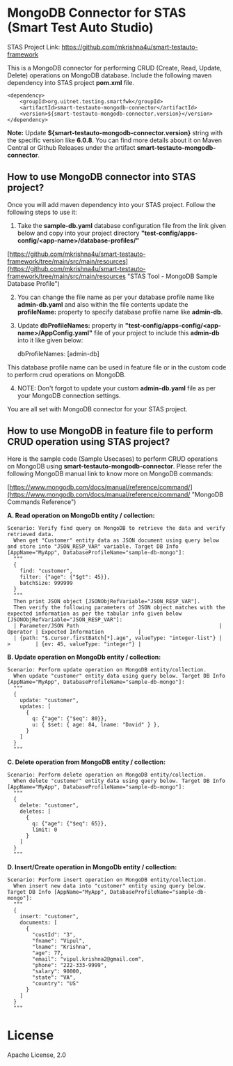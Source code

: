 # MongoDB Connector for STAS (Smart Test Auto Studio)
STAS Project Link: https://github.com/mkrishna4u/smart-testauto-framework

This is a MongoDB connector for performing CRUD (Create, Read, Update, Delete) operations on MongoDB database. Include the following maven dependency into STAS project **pom.xml** file.


	<dependency>
	    <groupId>org.uitnet.testing.smartfwk</groupId>
	    <artifactId>smart-testauto-mongodb-connector</artifactId>
	    <version>${smart-testauto-mongodb-connector.version}</version>
	</dependency>
	
**Note:** Update **${smart-testauto-mongodb-connector.version}** string with the specific version like **6.0.8**. You can find more details about it on Maven Central or Github Releases under the artifact **smart-testauto-mongodb-connector**.
	
## How to use MongoDB connector into STAS project?
Once you will add maven dependency into your STAS project. Follow the following steps to use it:
	
1. Take the **sample-db.yaml** database configuration file from the link given below and copy into your project directory **"test-config/apps-config/&lt;app-name&gt;/database-profiles/"**

[https://github.com/mkrishna4u/smart-testauto-framework/tree/main/src/main/resources](https://github.com/mkrishna4u/smart-testauto-framework/tree/main/src/main/resources "STAS Tool - MongoDB Sample Database Profile") 

2. You can change the file name as per your database profile name like **admin-db.yaml** and also within the file contents update the **profileName:** property to specify database profile name like **admin-db**.

3. Update **dbProfileNames:** property in **"test-config/apps-config/&lt;app-name&gt;/AppConfig.yaml"** file of your project to include this **admin-db** into it like given below:

	dbProfileNames: [admin-db]
	
This database profile name can be used in feature file or in the custom code to perform crud operations on MongoDB.

4. NOTE: Don't forgot to update your custom **admin-db.yaml** file as per your MongoDB connection settings.

You are all set with MongoDB connector for your STAS project.

## How to use MongoDB in feature file to perform CRUD operation using STAS project?
Here is the sample code (Sample Usecases) to perform CRUD operations on MongoDB using **smart-testauto-mongodb-connector**. Please refer the following MongoDB manual link to know more on MongoDB commands:

[https://www.mongodb.com/docs/manual/reference/command/](https://www.mongodb.com/docs/manual/reference/command/ "MongoDB Commands Reference") 

**A. Read operation on MongoDb entity / collection:**

	Scenario: Verify find query on MongoDB to retrieve the data and verify retrieved data.
      When get "Customer" entity data as JSON document using query below and store into "JSON_RESP_VAR" variable. Target DB Info [AppName="MyApp", DatabaseProfileName="sample-db-mongo"]:
      """
      {
        find: "customer",
        filter: {"age": {"$gt": 45}},
        batchSize: 999999
      }
      """
      Then print JSON object [JSONObjRefVariable="JSON_RESP_VAR"].
      Then verify the following parameters of JSON object matches with the expected information as per the tabular info given below [JSONObjRefVariable="JSON_RESP_VAR"]:
      | Parameter/JSON Path                                             | Operator | Expected Information           |
      | {path: "$.cursor.firstBatch[*].age", valueType: "integer-list"} | >        | {ev: 45, valueType: "integer"} |
	
**B. Update operation on MongoDb entity / collection:**

	Scenario: Perform update operation on MongoDB entity/collection.
      When update "customer" entity data using query below. Target DB Info [AppName="MyApp", DatabaseProfileName="sample-db-mongo"]:
      """
      {
        update: "customer",
        updates: [
          {
            q: {"age": {"$eq": 80}},
            u: { $set: { age: 84, lname: "David" } },
          }
        ]
      }
      """

**C. Delete operation from MongoDB entity / collection:**

	Scenario: Perform delete operation on MongoDB entity/collection.
      When delete "customer" entity data using query below. Target DB Info [AppName="MyApp", DatabaseProfileName="sample-db-mongo"]:
      """
      {
        delete: "customer",
        deletes: [
          {
            q: {"age": {"$eq": 65}},
            limit: 0
          }
        ]
      }
      """

**D. Insert/Create operation in MongoDb entity / collection:**

	Scenario: Perform insert operation on MongoDB entity/collection.
      When insert new data into "customer" entity using query below. Target DB Info [AppName="MyApp", DatabaseProfileName="sample-db-mongo"]:
      """
      {
        insert: "customer",
        documents: [
          {
            "custId": "3",
            "fname": "Vipul",
            "lname": "Krishna",
            "age": 77,
            "email": "vipul.krishna2@gmail.com",
            "phone": "222-333-9999",
            "salary": 90000,
            "state": "VA",
            "country": "US"
          }
        ]
      }
      """


# License
Apache License, 2.0
